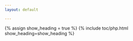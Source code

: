 ```yaml
---
layout: default

---
```


<!-- # Learning PHP Language -->

{% assign show_heading = true %}
{% include toc/php.html show_heading=show_heading %}